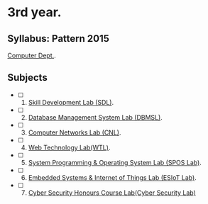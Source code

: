 # 3rd year.

## Syllabus: Pattern 2015
[Computer Dept.](http://collegecirculars.unipune.ac.in/sites/documents/Syllabus%202017/TE_Computer_Engg_Syllabus_2015_Course_10.072018.pdf).

## Subjects

- [ ] 1. [Skill Development Lab (SDL)](SDL).
- [ ] 2. [Database Management System Lab (DBMSL)](DBMS%20Lab).
- [ ] 3. [Computer Networks Lab (CNL)](CNL).
- [ ] 4. [Web Technology Lab(WTL)](WT%20Lab).
- [ ] 5. [System Programming & Operating System Lab (SPOS Lab)](SPOS%20Lab).
- [ ] 6. [Embedded Systems & Internet of Things Lab (ESIoT Lab)](ESIoT%20Lab).
- [ ] 7. [Cyber Security Honours Course Lab(Cyber Security Lab)](Cyber%20Security%20Lab)